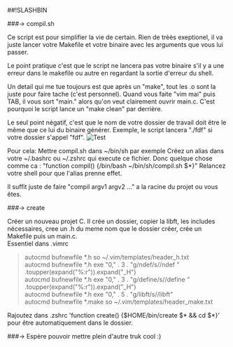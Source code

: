 #\#!SLASHBIN

###-> compil.sh

Ce script est pour simplifier la vie de certain. Rien de trèès exeptionel, il va juste lancer votre Makefile et votre binaire avec les arguments que vous lui passer.

Le point pratique c'est que le script ne lancera pas votre binaire s'il y a une erreur dans le makefile ou autre en regardant la sortie d'erreur du shell.

Un detail qui me tue toujours est que après un "make", tout les .o sont la juste pour faire tache (c'est personnel). Quand vous faite "vim mai" puis TAB, il vous sort "main." alors qu'on veut clairement ouvrir main.c. C'est pourquoi le script lance un "make clean" par derrière.

Le seul point négatif, c'est que le nom de votre dossier de travail doit être le même que ce lui du binaire générer. Exemple, le script lancera "./fdf" si votre dossier s'appel "fdf". 
![Test](http://nsa34.casimages.com/img/2015/01/18/150118121608128168.png "Exemple")

Pour cela:
Mettre compil.sh dans ~/bin/sh par exemple
Créez un alias dans votre ~/.bashrc ou ~/.zshrc qui execute ce fichier. Donc quelque chose comme ca : "function compil() {/bin/bash ~/bin/sh/compil.sh $*}"
Relancez votre shell pour que l'alias prenne effet.

Il suffit juste de faire "compil argv1 argv2 ..." a la racine du projet ou vous êtes.

###-> create

Créer un nouveau projet C. Il crée un dossier, copier la libft, les includes nécessaires, cree un .h du meme nom que le dossier créer, crée un Makefile puis un main.c.  
Essentiel dans .vimrc
<blockquote>
autocmd bufnewfile *.h so ~/.vim/templates/header_h.txt<br/>
autocmd bufnewfile *.h exe "0," . 3 . "g/ndef/s//ndef " .toupper(expand("%:r")).expand("_H")<br/>
autocmd bufnewfile *.h exe "0," . 3 . "g/define/s//define " .toupper(expand("%:r")).expand("_H")<br/>
autocmd bufnewfile *.h exe "0," . 5 . "g/libft/s//libft"<br/>
autocmd bufnewfile *.make so ~/.vim/templates/header_make.txt<br/>
</blockquote>

Rajoutez dans .zshrc 'function create() {$HOME/bin/create $* && cd $*}' pour être automatiquement dans le dossier.

###-> Espère pouvoir mettre plein d'autre truk cool :)


